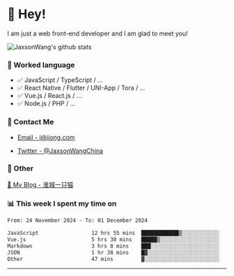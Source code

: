 # 👋 Hey!

I am just a web front-end developer and I am glad to meet you!

![JaxsonWang's github stats](https://github-readme-stats.vercel.app/api?username=JaxsonWang&&show_icons=true&&title_color=1abc9c&&icon_color=1abc9c)


### 📝 Worked language

- ✅ JavaScript / TypeScript / ...
- ✅ React Native / Flutter / UNI-App / Tora / ...
- ✅ Vue.js / React.js / ...
- ✅ Node.js / PHP / ...

### 📮 Contact Me

- [Email - i@iiong.com](mailto:i@iiong.com)

- [Twitter - @JaxsonWangChina](https://twitter.com/JaxsonWangChina)

### 🤪 Other

[📌 My Blog - 淮城一只猫](https://iiong.com)

### 📊 This week I spent my time on

<!--START_SECTION:waka-->

```txt
From: 24 November 2024 - To: 01 December 2024

JavaScript                 12 hrs 55 mins  ████████████▒░░░░░░░░░░░░   49.13 %
Vue.js                     5 hrs 30 mins   █████▒░░░░░░░░░░░░░░░░░░░   20.93 %
Markdown                   3 hrs 8 mins    ███░░░░░░░░░░░░░░░░░░░░░░   11.95 %
JSON                       1 hr 38 mins    █▓░░░░░░░░░░░░░░░░░░░░░░░   06.26 %
Other                      47 mins         ▓░░░░░░░░░░░░░░░░░░░░░░░░   03.03 %
```

<!--END_SECTION:waka-->

---
